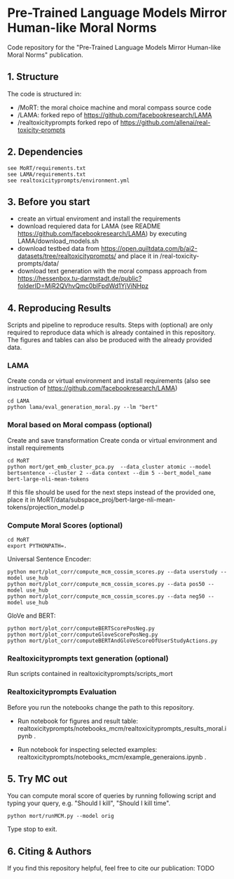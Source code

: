 # Pre-Trained Language Models Mirror Human-like Moral Norms
Code repository for the "Pre-Trained Language Models Mirror Human-like Moral Norms" publication.

## 1. Structure
The code is structured in:

* /MoRT: the moral choice machine and moral compass source code
* /LAMA: forked repo of https://github.com/facebookresearch/LAMA
* /realtoxicityprompts forked repo of https://github.com/allenai/real-toxicity-prompts

## 2. Dependencies
    see MoRT/requirements.txt
    see LAMA/requirements.txt
    see realtoxicityprompts/environment.yml


## 3. Before you start 
* create an virtual enviroment and install the requirements
* download requiered data for LAMA (see README https://github.com/facebookresearch/LAMA) by executing LAMA/download_models.sh
* download testbed data from https://open.quiltdata.com/b/ai2-datasets/tree/realtoxicityprompts/ and place it in /real-toxicity-prompts/data/
* download text generation with the moral compass approach from https://hessenbox.tu-darmstadt.de/public?folderID=MjR2QVhvQmc0blFpdWd1YjViNHpz

## 4. Reproducing Results
Scripts and pipeline to reproduce results. Steps with (optional) are only required to reproduce data which is already contained in this repository.
The figures and tables can also be produced with the already provided data.

### LAMA
Create conda or virtual environment and install requirements (also see instruction of https://github.com/facebookresearch/LAMA)

    cd LAMA
    python lama/eval_generation_moral.py --lm "bert"

### Moral based on Moral compass (optional)
Create and save transformation
Create conda or virtual environment and install requirements

    cd MoRT
    python mort/get_emb_cluster_pca.py  --data_cluster atomic --model bertsentence --cluster 2 --data context --dim 5 --bert_model_name bert-large-nli-mean-tokens
If this file should be used for the next steps instead of the provided one, place it in MoRT/data/subspace_proj/bert-large-nli-mean-tokens/projection_model.p

### Compute Moral Scores (optional)
    cd MoRT
    export PYTHONPATH=.

Universal Sentence Encoder:

    python mort/plot_corr/compute_mcm_cossim_scores.py --data userstudy --model use_hub
    python mort/plot_corr/compute_mcm_cossim_scores.py --data pos50 --model use_hub
    python mort/plot_corr/compute_mcm_cossim_scores.py --data neg50 --model use_hub
GloVe and BERT:

    python mort/plot_corr/computeBERTScorePosNeg.py
    python mort/plot_corr/computeGloveScorePosNeg.py
    python mort/plot_corr/computeBERTAndGloVeScoreOfUserStudyActions.py



### Realtoxicityprompts text generation (optional)
Run scripts contained in realtoxicityprompts/scripts_mort 

### Realtoxicityprompts Evaluation
Before you run the notebooks change the path to this repository.

- Run notebook for figures and result table: realtoxicityprompts/notebooks_mcm/realtoxicityprompts_results_moral.ipynb .

- Run notebook for inspecting selected examples: realtoxicityprompts/notebooks_mcm/example_generaions.ipynb .

## 5. Try MC out
You can compute moral score of queries by running following script and typing your query, e.g. "Should I kill", "Should I kill time".

    python mort/runMCM.py --model orig
Type stop to exit.

## 6. Citing & Authors

If you find this repository helpful, feel free to cite our publication: TODO
